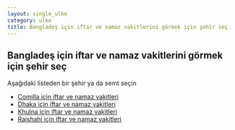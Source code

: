 ```yaml
---
layout: single_ulke
category: ulke
title: Bangladeş için iftar ve namaz vakitlerini görmek için şehir seç
---
```



## Bangladeş için iftar ve namaz vakitlerini görmek için şehir seç

Aşağıdaki listeden bir şehir ya da semt seçin


* [Comilla için iftar ve namaz vakitleri](/sehir/Bangladeş_Comilla)
* [Dhaka için iftar ve namaz vakitleri](/sehir/Bangladeş_Dhaka)
* [Khulna için iftar ve namaz vakitleri](/sehir/Bangladeş_Khulna)
* [Rajshahi için iftar ve namaz vakitleri](/sehir/Bangladeş_Rajshahi)
